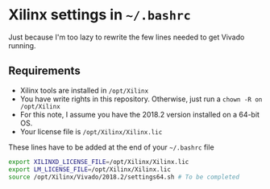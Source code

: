 # Xilinx settings in `~/.bashrc`

Just because I'm too lazy to rewrite the few lines needed to get Vivado running.

## Requirements

- Xilinx tools are installed in `/opt/Xilinx`
- You have write rights in this repository. Otherwise, just run a `chown -R on /opt/Xilinx`
- For this note, I assume you have the 2018.2 version installed on a 64-bit OS.
- Your license file is `/opt/Xilinx/Xilinx.lic`

These lines have to be added at the end of your `~/.bashrc` file

```bash
export XILINXD_LICENSE_FILE=/opt/Xilinx/Xilinx.lic
export LM_LICENSE_FILE=/opt/Xilinx/Xilinx.lic
source /opt/Xilinx/Vivado/2018.2/settings64.sh # To be completed
```



